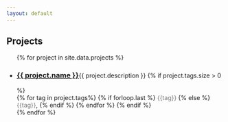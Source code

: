 ```yaml
---
layout: default
---
```


## Projects

<ul>
    {% for project in site.data.projects %}
    <li><h3 style="display: inline-block;"><a href="{{ project.url }}" class="accent">{{ project.name }}</a></h3>{{ project.description }}
    {% if project.tags.size > 0 %}<br />
    {% for tag in project.tags%}
        {% if forloop.last %}
            <span style="color: #777777;">{{tag}}</span>
        {% else %}
            <span style="color: #777777;">{{tag}}</span>,
        {% endif %}
    {% endfor %}
    {% endif %}
    </li>
    {% endfor %}
</ul>
